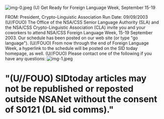 ![img-0.jpeg](img-0.jpeg)
(U) Get Ready for Foreign Language Week, September 15-19

FROM:
President, Crypto-Linguistic Association
Run Date: 09/09/2003
(U//FOUO) The Office of the NSA/CSS Senior Language Authority (SLA) and the NSA/CSS Crypto-Linguistic Association (CLA) invite you and your coworkers to attend NSA/CSS Foreign Language Week, 15-19 September 2003. Our schedule has been posted on our web site (or type "go language").
(U//FOUO) From now through the end of Foreign Language Week, a hyperlink to the schedule will be posted on the SID today homepage, as well.
(U//FOUO) Please contact one of the following if you have any questions:
![img-1.jpeg](img-1.jpeg)

# "(U//FOUO) SIDtoday articles may not be republished or reposted outside NSANet without the consent of S0121 (DL sid comms)."
